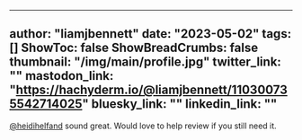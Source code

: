 
---
author: "liamjbennett"
date: "2023-05-02"
tags: []
ShowToc: false
ShowBreadCrumbs: false
thumbnail: "/img/main/profile.jpg"
twitter_link: ""
mastodon_link: "https://hachyderm.io/@liamjbennett/110300735542714025"
bluesky_link: ""
linkedin_link: ""
---

[@heidihelfand](https://mastodon.social/@heidihelfand) sound great. Would love
to help review if you still need it.


        